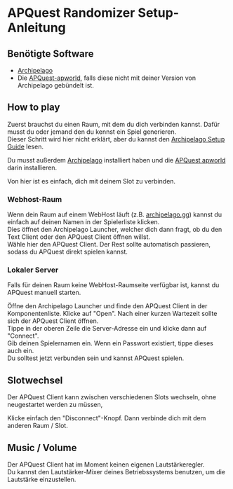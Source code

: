 # APQuest Randomizer Setup-Anleitung

## Benötigte Software

- [Archipelago](github.com/ArchipelagoMW/Archipelago/releases/latest)
- Die [APQuest-apworld](https://github.com/NewSoupVi/Archipelago/releases), 
  falls diese nicht mit deiner Version von Archipelago gebündelt ist.

## How to play

Zuerst brauchst du einen Raum, mit dem du dich verbinden kannst.
Dafür musst du oder jemand den du kennst ein Spiel generieren.  
Dieser Schritt wird hier nicht erklärt, aber du kannst den
[Archipelago Setup Guide](https://archipelago.gg/tutorial/Archipelago/setup_en#generating-a-game) lesen.

Du musst außerdem [Archipelago](github.com/ArchipelagoMW/Archipelago/releases/latest) installiert haben
und die [APQuest apworld](https://github.com/NewSoupVi/Archipelago/releases) darin installieren.

Von hier ist es einfach, dich mit deinem Slot zu verbinden.

### Webhost-Raum

Wenn dein Raum auf einem WebHost läuft (z.B. [archipelago.gg](archipelago.gg))
kannst du einfach auf deinen Namen in der Spielerliste klicken.  
Dies öffnet den Archipelago Launcher, welcher dich dann fragt,
ob du den Text Client oder den APQuest Client öffnen willst.  
Wähle hier den APQuest Client. Der Rest sollte automatisch passieren, sodass du APQuest direkt spielen kannst.

### Lokaler Server

Falls für deinen Raum keine WebHost-Raumseite verfügbar ist, kannst du APQuest manuell starten.

Öffne den Archipelago Launcher und finde den APQuest Client in der Komponentenliste. Klicke auf "Open".
Nach einer kurzen Wartezeit sollte sich der APQuest Client öffnen.  
Tippe in der oberen Zeile die Server-Adresse ein und klicke dann auf "Connect".  
Gib deinen Spielernamen ein. Wenn ein Passwort existiert, tippe dieses auch ein.  
Du solltest jetzt verbunden sein und kannst APQuest spielen.

## Slotwechsel

Der APQuest Client kann zwischen verschiedenen Slots wechseln, ohne neugestartet werden zu müssen, 

Klicke einfach den "Disconnect"-Knopf. Dann verbinde dich mit dem anderen Raum / Slot.

## Music / Volume

Der APQuest Client hat im Moment keinen eigenen Lautstärkeregler.  
Du kannst den Lautstärker-Mixer deines Betriebssystems benutzen, um die Lautstärke einzustellen.
